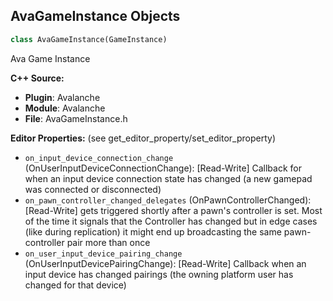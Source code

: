 ## AvaGameInstance Objects

```python
class AvaGameInstance(GameInstance)
```

Ava Game Instance

**C++ Source:**

- **Plugin**: Avalanche
- **Module**: Avalanche
- **File**: AvaGameInstance.h

**Editor Properties:** (see get_editor_property/set_editor_property)

- ``on_input_device_connection_change`` (OnUserInputDeviceConnectionChange):  [Read-Write] Callback for when an input device connection state has changed (a new gamepad was connected or disconnected)
- ``on_pawn_controller_changed_delegates`` (OnPawnControllerChanged):  [Read-Write] gets triggered shortly after a pawn's controller is set. Most of the time
      it signals that the Controller has changed but in edge cases (like during
      replication) it might end up broadcasting the same pawn-controller pair
      more than once
- ``on_user_input_device_pairing_change`` (OnUserInputDevicePairingChange):  [Read-Write] Callback when an input device has changed pairings (the owning platform user has changed for that device)

<a id="unreal.AvaGizmoComponent"></a>